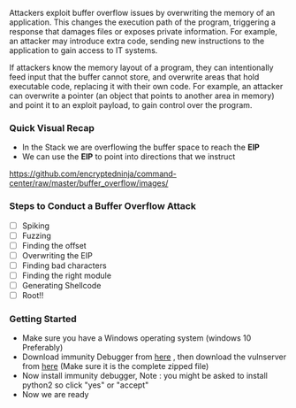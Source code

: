 Attackers exploit buffer overflow issues by overwriting the memory of an application. This changes the execution path of the program, triggering a response that damages files or exposes private information. For example, an attacker may introduce extra code, sending new instructions to the application to gain access to IT systems.

If attackers know the memory layout of a program, they can intentionally feed input that the buffer cannot store, and overwrite areas that hold executable code, replacing it with their own code. For example, an attacker can overwrite a pointer (an object that points to another area in memory) and point it to an exploit payload, to gain control over the program.

### Quick Visual Recap

- In the Stack we are overflowing the buffer space to reach the **EIP**
- We can use the **EIP** to point into directions that we instruct

https://github.com/encryptedninja/command-center/raw/master/buffer_overflow/images/
### Steps to Conduct a Buffer Overflow Attack

- [ ] Spiking
- [ ] Fuzzing
- [ ] Finding the offset
- [ ] Overwriting the EIP
- [ ] Finding bad characters
- [ ] Finding the right module
- [ ] Generating Shellcode
- [ ] Root!!

### Getting Started

- Make sure you have a Windows operating system (windows 10 Preferably)
- Download immunity Debugger from [here](https://debugger.immunityinc.com/ID_register.py) , then download the vulnserver from [here](https://github.com/stephenbradshaw/vulnserver) (Make sure it is the complete zipped file) 
- Now install immunity debugger, Note : you might be asked to install python2 so click "yes" or "accept"
- Now we are ready